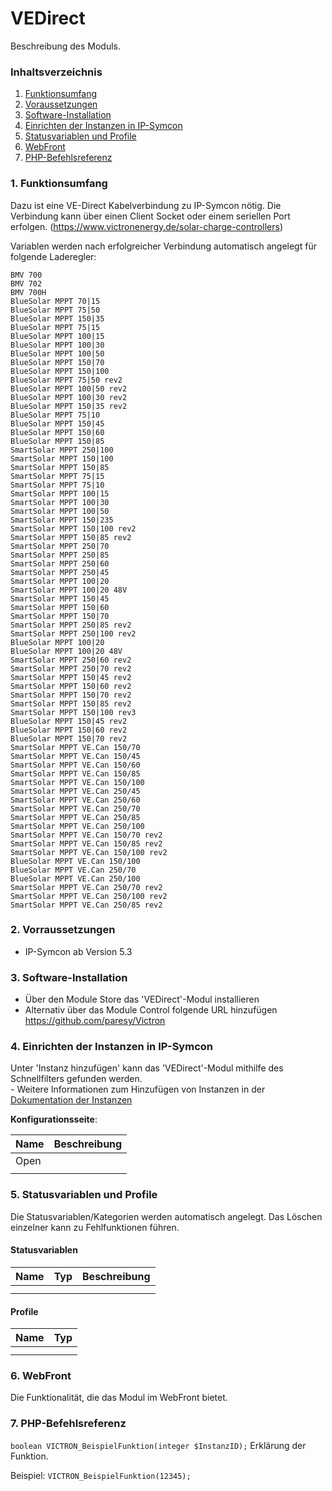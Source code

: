 # VEDirect
Beschreibung des Moduls.

### Inhaltsverzeichnis

1. [Funktionsumfang](#1-funktionsumfang)
2. [Voraussetzungen](#2-voraussetzungen)
3. [Software-Installation](#3-software-installation)
4. [Einrichten der Instanzen in IP-Symcon](#4-einrichten-der-instanzen-in-ip-symcon)
5. [Statusvariablen und Profile](#5-statusvariablen-und-profile)
6. [WebFront](#6-webfront)
7. [PHP-Befehlsreferenz](#7-php-befehlsreferenz)

### 1. Funktionsumfang

Dazu ist eine VE-Direct Kabelverbindung zu IP-Symcon nötig. Die Verbindung kann über einen Client Socket oder einem seriellen Port erfolgen. (https://www.victronenergy.de/solar-charge-controllers) 

Variablen werden nach erfolgreicher Verbindung automatisch angelegt für folgende Laderegler:

    BMV 700
    BMV 702
    BMV 700H
    BlueSolar MPPT 70|15
    BlueSolar MPPT 75|50
    BlueSolar MPPT 150|35
    BlueSolar MPPT 75|15
    BlueSolar MPPT 100|15
    BlueSolar MPPT 100|30
    BlueSolar MPPT 100|50
    BlueSolar MPPT 150|70
    BlueSolar MPPT 150|100
    BlueSolar MPPT 75|50 rev2
    BlueSolar MPPT 100|50 rev2
    BlueSolar MPPT 100|30 rev2
    BlueSolar MPPT 150|35 rev2
    BlueSolar MPPT 75|10
    BlueSolar MPPT 150|45
    BlueSolar MPPT 150|60
    BlueSolar MPPT 150|85
    SmartSolar MPPT 250|100
    SmartSolar MPPT 150|100
    SmartSolar MPPT 150|85
    SmartSolar MPPT 75|15
    SmartSolar MPPT 75|10
    SmartSolar MPPT 100|15
    SmartSolar MPPT 100|30
    SmartSolar MPPT 100|50
    SmartSolar MPPT 150|235
    SmartSolar MPPT 150|100 rev2
    SmartSolar MPPT 150|85 rev2
    SmartSolar MPPT 250|70
    SmartSolar MPPT 250|85
    SmartSolar MPPT 250|60
    SmartSolar MPPT 250|45
    SmartSolar MPPT 100|20
    SmartSolar MPPT 100|20 48V
    SmartSolar MPPT 150|45
    SmartSolar MPPT 150|60
    SmartSolar MPPT 150|70
    SmartSolar MPPT 250|85 rev2
    SmartSolar MPPT 250|100 rev2
    BlueSolar MPPT 100|20
    BlueSolar MPPT 100|20 48V
    SmartSolar MPPT 250|60 rev2
    SmartSolar MPPT 250|70 rev2
    SmartSolar MPPT 150|45 rev2
    SmartSolar MPPT 150|60 rev2
    SmartSolar MPPT 150|70 rev2
    SmartSolar MPPT 150|85 rev2
    SmartSolar MPPT 150|100 rev3
    BlueSolar MPPT 150|45 rev2
    BlueSolar MPPT 150|60 rev2
    BlueSolar MPPT 150|70 rev2
    SmartSolar MPPT VE.Can 150/70
    SmartSolar MPPT VE.Can 150/45
    SmartSolar MPPT VE.Can 150/60
    SmartSolar MPPT VE.Can 150/85
    SmartSolar MPPT VE.Can 150/100
    SmartSolar MPPT VE.Can 250/45
    SmartSolar MPPT VE.Can 250/60
    SmartSolar MPPT VE.Can 250/70
    SmartSolar MPPT VE.Can 250/85
    SmartSolar MPPT VE.Can 250/100
    SmartSolar MPPT VE.Can 150/70 rev2
    SmartSolar MPPT VE.Can 150/85 rev2
    SmartSolar MPPT VE.Can 150/100 rev2
    BlueSolar MPPT VE.Can 150/100
    BlueSolar MPPT VE.Can 250/70
    BlueSolar MPPT VE.Can 250/100
    SmartSolar MPPT VE.Can 250/70 rev2
    SmartSolar MPPT VE.Can 250/100 rev2
    SmartSolar MPPT VE.Can 250/85 rev2
    
### 2. Vorraussetzungen

- IP-Symcon ab Version 5.3

### 3. Software-Installation

* Über den Module Store das 'VEDirect'-Modul installieren
* Alternativ über das Module Control folgende URL hinzufügen https://github.com/paresy/Victron

### 4. Einrichten der Instanzen in IP-Symcon

 Unter 'Instanz hinzufügen' kann das 'VEDirect'-Modul mithilfe des Schnellfilters gefunden werden.  
	- Weitere Informationen zum Hinzufügen von Instanzen in der [Dokumentation der Instanzen](https://www.symcon.de/service/dokumentation/konzepte/instanzen/#Instanz_hinzufügen)

__Konfigurationsseite__:

Name     | Beschreibung
-------- | ------------------
Open     |
         |

### 5. Statusvariablen und Profile

Die Statusvariablen/Kategorien werden automatisch angelegt. Das Löschen einzelner kann zu Fehlfunktionen führen.

#### Statusvariablen

Name   | Typ     | Beschreibung
------ | ------- | ------------
       |         |
       |         |

#### Profile

Name   | Typ
------ | -------
       |
       |

### 6. WebFront

Die Funktionalität, die das Modul im WebFront bietet.

### 7. PHP-Befehlsreferenz

`boolean VICTRON_BeispielFunktion(integer $InstanzID);`
Erklärung der Funktion.

Beispiel:
`VICTRON_BeispielFunktion(12345);`